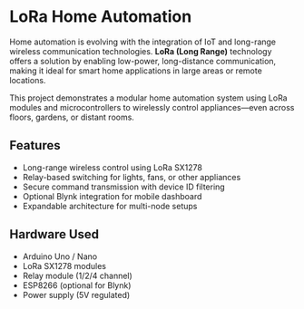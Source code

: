 # LoRa Home Automation

Home automation is evolving with the integration of IoT and long-range wireless communication technologies. **LoRa (Long Range)** technology offers a solution by enabling low-power, long-distance communication, making it ideal for smart home applications in large areas or remote locations.

This project demonstrates a modular home automation system using LoRa modules and microcontrollers to wirelessly control appliances—even across floors, gardens, or distant rooms.


## Features

-  Long-range wireless control using LoRa SX1278
-  Relay-based switching for lights, fans, or other appliances
-  Secure command transmission with device ID filtering
-  Optional Blynk integration for mobile dashboard
-  Expandable architecture for multi-node setups



## Hardware Used

- Arduino Uno / Nano
- LoRa SX1278 modules
- Relay module (1/2/4 channel)
- ESP8266 (optional for Blynk)
- Power supply (5V regulated)






